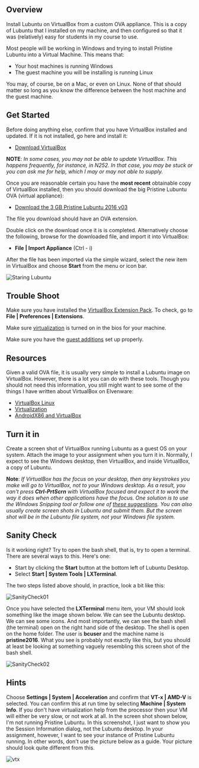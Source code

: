 ## Overview

Install Lubuntu on VirtualBox from a custom OVA appliance. This is a copy of Lubuntu that I installed on my machine, and then configured so that it was (relatively) easy for students in my course to use.

Most people will be working in Windows and trying to install Pristine Lubuntu into a Virtual Machine. This means that:

- Your host machines is running Windows
- The guest machine you will be installing is running Linux

You may, of course, be on a Mac, or even on Linux. None of that should matter so long as you know the difference between the host machine and the guest machine.

## Get Started

Before doing anything else, confirm that you have VirtualBox installed and updated. If it is not installed, go here and install it:

- [Download VirtualBox](https://www.virtualbox.org/wiki/Downloads)

**NOTE**: *In some cases, you may not be able to update VirtualBox. This happens frequently, for instance, in N252. In that case, you may be stuck or you can ask me for help, which I may or may not able to supply.*

Once you are reasonable certain you have the **most recent** obtainable copy of VirtualBox installed, then you should download the big Pristine Lubuntu OVA (virtual appliance):

- [Download the 3 GB Pristine Lubuntu 2016 v03][pristine-2016-03]

[pristine-2016-03]: https://drive.google.com/file/d/0B25UTAlOfPRGOGV1dFN4SnBscW8/view?usp=sharing

The file you download should have an OVA extension.

Double click on the download once it is is completed. Alternatively choose the following, browse for the downloaded file, and import it into VirtualBox:

- **File | Import Appliance** (Ctrl - i)

After the file has been imported via the simple wizard, select the new item in VirtualBox and choose **Start** from the menu or icon bar.

![Staring Lubuntu][slub]

[slub]: https://s3.amazonaws.com/bucket01.elvenware.com/images/PristineBasics00.png

## Trouble Shoot

Make sure you have installed the [VirtualBox Extension Pack][extpack]. To check, go to **File | Preferences | Extensions**.

[extpack]: https://www.virtualbox.org/wiki/Downloads

Make sure [virtualization][virton] is turned on in the bios for your machine.

Make sure you have the [guest additions][gadd] set up properly.

[gadd]: http://www.elvenware.com/charlie/os/linux/VirtualBox.html#guest
[virton]: http://google.com/search?q=intel+virtualization+bios

## Resources

Given a valid OVA file, it is usually very simple to install a Lubuntu image on VirtualBox. However, there is a lot you can do with these tools. Though you should not need this information, you still might want to see some of the things I have written about VirtualBox on Elvenware:

- [VirtualBox Linux][vbox]
- [Virtualization][virt]
- [AndroidX86 and VirtualBox][android-vbox]

[vbox]: http://www.elvenware.com/charlie/os/linux/VirtualBox.html
[virt]: http://www.elvenware.com/charlie/development/cloud/virtualization.html
[android-vbox]: http://www.elvenware.com/charlie/development/android/Androidx86.shtml

## Turn it in

Create a screen shot of VirtualBox running Lubuntu as a guest OS on your system. Attach the image to your assignment when you turn it in. Normally, I expect to see the Windows desktop, then VirtualBox, and inside VirtualBox, a copy of Lubuntu.

**Note**: *If VirtualBox has the focus on your desktop, then any keystrokes you make will go to VirtualBox, not to your Windows desktop. As a result, you can't press **Ctrl-PrtScrn** with VirtualBox focused and expect it to work the way it does when other applications have the focus. One solution is to use the Windows Snipping tool or follow one of [these suggestions][scrshot]. You can also usually create screen shots in Lubuntu and submit them. But the screen shot will be in the Lubuntu file system, not your Windows file system.*

[scrshot]: http://www.google.com/search?q=windows+screen+capture

## Sanity Check

Is it working right? Try to open the bash shell, that is, try to open a terminal. There are several ways to this. Here's one:

- Start by clicking the **Start** button at the bottom left of Lubuntu Desktop.
- Select **Start | System Tools | LXTerminal**.

The two steps listed above should, in practice, look a bit like this:

![SanityCheck01][sc01]

Once you have selected the **LXTerminal** menu item, your VM should look something like the image shown below. We can see the Lubuntu desktop. We can see some icons. And most importantly, we can see the bash shell (the terminal) open on the right hand side of the desktop. The shell is open on the home folder. The user is **bcuser** and the machine name is **pristine2016**. What you see is probably not exactly like this, but you should at least be looking at something vaguely resembling this screen shot of the bash shell.

![SanityCheck02][sc02]

[sc01]: https://s3.amazonaws.com/bucket01.elvenware.com/images/PristineBasics01.png
[sc02]: https://s3.amazonaws.com/bucket01.elvenware.com/images/PristineBasics02.png

## Hints

Choose **Settings | System | Acceleration** and confirm that **VT-x | AMD-V** is selected. You can confirm this at run time by selecting **Machine | System Info**. If you don't have virtualization help from the processor then your VM will either be very slow, or not work at all. In the screen shot shown below, I'm not running Pristine Lubuntu. In this screenshot, I just want to show you the Session Information dialog, not the Lubuntu desktop. In your assignment, however, I want to see your instance of Pristine Lubuntu running. In other words, don't use the picture below as a guide. Your picture should look quite different from this.

![vtx](https://s3.amazonaws.com/bucket01.elvenware.com/images/VirtualBoxVtxInfoAndroid.png)
